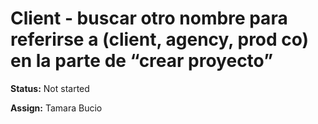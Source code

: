 # Client - buscar otro nombre para referirse a (client, agency, prod co) en la parte de “crear proyecto”

**Status:** Not started

**Assign:** Tamara Bucio

